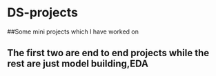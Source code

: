 # DS-projects

##Some mini projects which I have worked on
## The first two are end to end projects while the rest are just model building,EDA
